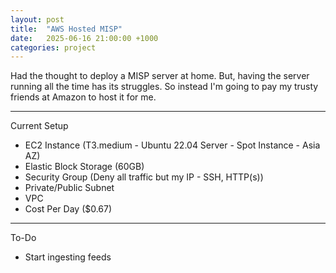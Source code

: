 ```yaml
---
layout: post
title:  "AWS Hosted MISP"
date:   2025-06-16 21:00:00 +1000
categories: project
---
```


Had the thought to deploy a MISP server at home. But, having the server running all the time has its struggles. So instead I'm going to pay my trusty friends at Amazon to host it for me.

---

Current Setup
- EC2 Instance (T3.medium - Ubuntu 22.04 Server - Spot Instance - Asia AZ)
- Elastic Block Storage (60GB)
- Security Group (Deny all traffic but my IP - SSH, HTTP(s))
- Private/Public Subnet
- VPC
- Cost Per Day ($0.67)

---

To-Do
- Start ingesting feeds